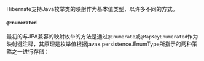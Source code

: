Hibernate支持Java枚举类的映射作为基本值类型，以许多不同的方式。

#### `@Enumerated`

最初的与JPA兼容的映射枚举的方法是通过`@Enumerate`或`@MapKeyEnumerated`作为映射键注释，其原理是枚举值根据javax.persistence.EnumType所指示的两种策略之一进行存储：



